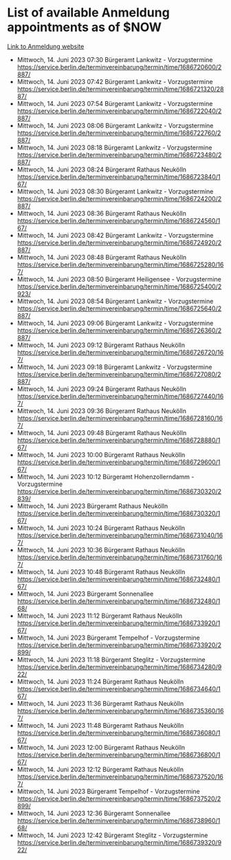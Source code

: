 # List of available Anmeldung appointments as of $NOW
[Link to Anmeldung website](https://service.berlin.de/terminvereinbarung/termin/tag.php?termin=1&anliegen[]=120686&dienstleisterlist=122210,122217,327316,122219,327312,122227,327314,122231,327346,122243,327348,122254,122252,329742,122260,329745,122262,329748,122271,327278,122273,327274,122277,327276,330436,122280,327294,122282,327290,122284,327292,122291,327270,122285,327266,122286,327264,122296,327268,150230,329760,122297,327286,122294,327284,122312,329763,122314,329775,122304,327330,122311,327334,122309,327332,317869,122281,327352,122279,329772,122283,122276,327324,122274,327326,122267,329766,122246,327318,122251,327320,122257,327322,122208,327298,122226,327300&herkunft=http%3A%2F%2Fservice.berlin.de%2Fdienstleistung%2F120686%2F)
- Mittwoch, 14. Juni 2023 07:30 Bürgeramt Lankwitz - Vorzugstermine https://service.berlin.de/terminvereinbarung/termin/time/1686720600/2887/
- Mittwoch, 14. Juni 2023 07:42 Bürgeramt Lankwitz - Vorzugstermine https://service.berlin.de/terminvereinbarung/termin/time/1686721320/2887/
- Mittwoch, 14. Juni 2023 07:54 Bürgeramt Lankwitz - Vorzugstermine https://service.berlin.de/terminvereinbarung/termin/time/1686722040/2887/
- Mittwoch, 14. Juni 2023 08:06 Bürgeramt Lankwitz - Vorzugstermine https://service.berlin.de/terminvereinbarung/termin/time/1686722760/2887/
- Mittwoch, 14. Juni 2023 08:18 Bürgeramt Lankwitz - Vorzugstermine https://service.berlin.de/terminvereinbarung/termin/time/1686723480/2887/
- Mittwoch, 14. Juni 2023 08:24 Bürgeramt Rathaus Neukölln https://service.berlin.de/terminvereinbarung/termin/time/1686723840/167/
- Mittwoch, 14. Juni 2023 08:30 Bürgeramt Lankwitz - Vorzugstermine https://service.berlin.de/terminvereinbarung/termin/time/1686724200/2887/
- Mittwoch, 14. Juni 2023 08:36 Bürgeramt Rathaus Neukölln https://service.berlin.de/terminvereinbarung/termin/time/1686724560/167/
- Mittwoch, 14. Juni 2023 08:42 Bürgeramt Lankwitz - Vorzugstermine https://service.berlin.de/terminvereinbarung/termin/time/1686724920/2887/
- Mittwoch, 14. Juni 2023 08:48 Bürgeramt Rathaus Neukölln https://service.berlin.de/terminvereinbarung/termin/time/1686725280/167/
- Mittwoch, 14. Juni 2023 08:50 Bürgeramt Heiligensee - Vorzugstermine https://service.berlin.de/terminvereinbarung/termin/time/1686725400/2923/
- Mittwoch, 14. Juni 2023 08:54 Bürgeramt Lankwitz - Vorzugstermine https://service.berlin.de/terminvereinbarung/termin/time/1686725640/2887/
- Mittwoch, 14. Juni 2023 09:06 Bürgeramt Lankwitz - Vorzugstermine https://service.berlin.de/terminvereinbarung/termin/time/1686726360/2887/
- Mittwoch, 14. Juni 2023 09:12 Bürgeramt Rathaus Neukölln https://service.berlin.de/terminvereinbarung/termin/time/1686726720/167/
- Mittwoch, 14. Juni 2023 09:18 Bürgeramt Lankwitz - Vorzugstermine https://service.berlin.de/terminvereinbarung/termin/time/1686727080/2887/
- Mittwoch, 14. Juni 2023 09:24 Bürgeramt Rathaus Neukölln https://service.berlin.de/terminvereinbarung/termin/time/1686727440/167/
- Mittwoch, 14. Juni 2023 09:36 Bürgeramt Rathaus Neukölln https://service.berlin.de/terminvereinbarung/termin/time/1686728160/167/
- Mittwoch, 14. Juni 2023 09:48 Bürgeramt Rathaus Neukölln https://service.berlin.de/terminvereinbarung/termin/time/1686728880/167/
- Mittwoch, 14. Juni 2023 10:00 Bürgeramt Rathaus Neukölln https://service.berlin.de/terminvereinbarung/termin/time/1686729600/167/
- Mittwoch, 14. Juni 2023 10:12 Bürgeramt Hohenzollerndamm - Vorzugstermine https://service.berlin.de/terminvereinbarung/termin/time/1686730320/2839/
- Mittwoch, 14. Juni 2023  Bürgeramt Rathaus Neukölln https://service.berlin.de/terminvereinbarung/termin/time/1686730320/167/
- Mittwoch, 14. Juni 2023 10:24 Bürgeramt Rathaus Neukölln https://service.berlin.de/terminvereinbarung/termin/time/1686731040/167/
- Mittwoch, 14. Juni 2023 10:36 Bürgeramt Rathaus Neukölln https://service.berlin.de/terminvereinbarung/termin/time/1686731760/167/
- Mittwoch, 14. Juni 2023 10:48 Bürgeramt Rathaus Neukölln https://service.berlin.de/terminvereinbarung/termin/time/1686732480/167/
- Mittwoch, 14. Juni 2023  Bürgeramt Sonnenallee https://service.berlin.de/terminvereinbarung/termin/time/1686732480/168/
- Mittwoch, 14. Juni 2023 11:12 Bürgeramt Rathaus Neukölln https://service.berlin.de/terminvereinbarung/termin/time/1686733920/167/
- Mittwoch, 14. Juni 2023  Bürgeramt Tempelhof - Vorzugstermine https://service.berlin.de/terminvereinbarung/termin/time/1686733920/2899/
- Mittwoch, 14. Juni 2023 11:18 Bürgeramt Steglitz - Vorzugstermine https://service.berlin.de/terminvereinbarung/termin/time/1686734280/922/
- Mittwoch, 14. Juni 2023 11:24 Bürgeramt Rathaus Neukölln https://service.berlin.de/terminvereinbarung/termin/time/1686734640/167/
- Mittwoch, 14. Juni 2023 11:36 Bürgeramt Rathaus Neukölln https://service.berlin.de/terminvereinbarung/termin/time/1686735360/167/
- Mittwoch, 14. Juni 2023 11:48 Bürgeramt Rathaus Neukölln https://service.berlin.de/terminvereinbarung/termin/time/1686736080/167/
- Mittwoch, 14. Juni 2023 12:00 Bürgeramt Rathaus Neukölln https://service.berlin.de/terminvereinbarung/termin/time/1686736800/167/
- Mittwoch, 14. Juni 2023 12:12 Bürgeramt Rathaus Neukölln https://service.berlin.de/terminvereinbarung/termin/time/1686737520/167/
- Mittwoch, 14. Juni 2023  Bürgeramt Tempelhof - Vorzugstermine https://service.berlin.de/terminvereinbarung/termin/time/1686737520/2899/
- Mittwoch, 14. Juni 2023 12:36 Bürgeramt Sonnenallee https://service.berlin.de/terminvereinbarung/termin/time/1686738960/168/
- Mittwoch, 14. Juni 2023 12:42 Bürgeramt Steglitz - Vorzugstermine https://service.berlin.de/terminvereinbarung/termin/time/1686739320/922/
